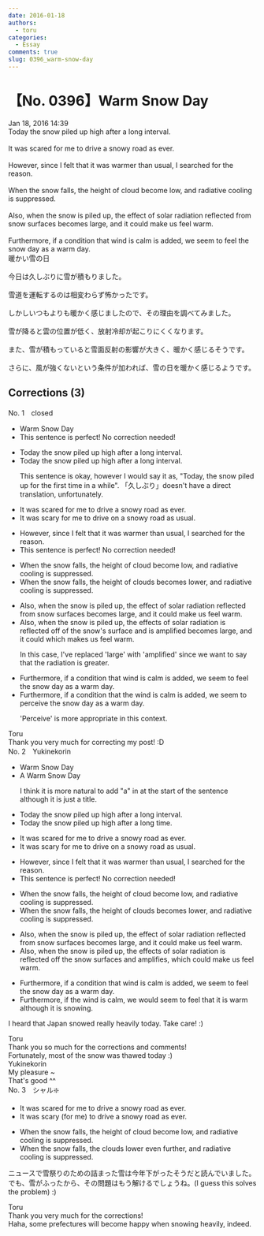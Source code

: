 ```yaml
---
date: 2016-01-18
authors:
  - toru
categories:
  - Essay
comments: true
slug: 0396_warm-snow-day
---
```


# 【No. 0396】Warm Snow Day
<div class="date">Jan 18, 2016 14:39</div>
<div id="post"><div id="body_show_ori">
Today the snow piled up high after a long interval.<br/><br/>It was scared for me to drive a snowy road as ever.<br/><br/>However, since I felt that it was warmer than usual, I searched for the reason.<br/><br/>When the snow falls, the height of cloud become low, and radiative cooling is suppressed.<br/><br/>Also, when the snow is piled up, the effect of solar radiation reflected from snow surfaces becomes large, and it could make us feel warm.<br/><br/>Furthermore, if a condition that wind is calm is added, we seem to feel the snow day as a warm day.
</div></div>

<!-- more -->

<div id="post_ja"><div id="body_show_mo">
暖かい雪の日<br/><br/>今日は久しぶりに雪が積もりました。<br/><br/>雪道を運転するのは相変わらず怖かったです。<br/><br/>しかしいつもよりも暖かく感じましたので、その理由を調べてみました。<br/><br/>雪が降ると雲の位置が低く、放射冷却が起こりにくくなります。<br/><br/>また、雪が積もっていると雪面反射の影響が大きく、暖かく感じるそうです。<br/><br/>さらに、風が強くないという条件が加われば、雪の日を暖かく感じるようです。
</div></div>

## Corrections (3)
<div id="block"><div class="first_name"> No. 1　<span class="just_name">closed</span></div><div id="block2">
<ul class="correction_field">
<li class="incorrect">Warm Snow Day</li>
<li class="corrected perfect">This sentence is perfect! No correction needed!</li>
</ul>
<ul class="correction_field">
<li class="incorrect">Today the snow piled up high after a long interval.</li>
<li class="corrected correct">
Today the snow piled up high after a long interval.
<p class="correction_comment">This sentence is okay, however I would say it as, "Today, the snow piled up for the first time in a while".  「久しぶり」doesn't have a direct translation, unfortunately.</p>
</li>
</ul>
<ul class="correction_field">
<li class="incorrect">It was scared for me to drive a snowy road as ever.</li>
<li class="corrected correct">
It was <span class="f_blue">scary </span>for me to drive <span class="f_blue">on </span>a snowy road as <span class="f_blue">usual</span>.
</li>
</ul>
<ul class="correction_field">
<li class="incorrect">However, since I felt that it was warmer than usual, I searched for the reason.</li>
<li class="corrected perfect">This sentence is perfect! No correction needed!</li>
</ul>
<ul class="correction_field">
<li class="incorrect">When the snow falls, the height of cloud become low, and radiative cooling is suppressed.</li>
<li class="corrected correct">
When the snow falls, the height of cloud<span class="f_blue">s</span> become<span class="f_blue">s</span> low<span class="f_blue">er</span>, and radiative cooling is suppressed.
</li>
</ul>
<ul class="correction_field">
<li class="incorrect">Also, when the snow is piled up, the effect of solar radiation reflected from snow surfaces becomes large, and it could make us feel warm.</li>
<li class="corrected correct">
Also, when the snow is piled up, the effect<span class="f_blue">s</span> of solar radiation <span class="f_blue">is </span>reflected <span class="f_blue">off of the </span>snow<span class="f_blue">'s</span> surface <span class="f_blue">and is amplified</span> <span class="sline">becomes large, and it could</span> <span class="f_blue">which </span>make<span class="f_blue">s</span> us feel warm.
<p class="correction_comment">In this case, I've replaced 'large' with 'amplified' since we want to say that the radiation is greater.</p>
</li>
</ul>
<ul class="correction_field">
<li class="incorrect">Furthermore, if a condition that wind is calm is added, we seem to feel the snow day as a warm day.</li>
<li class="corrected correct">
Furthermore, if <span class="sline">a condition that</span> <span class="f_blue">the </span>wind is calm<span class="sline"> is added</span>, we seem to <span class="f_blue">perceive </span>the snow day as a warm day.
<p class="correction_comment">'Perceive' is more appropriate in this context.</p>
</li>
</ul>
</div><div class="name"><span class="just_name">Toru</span><br>
Thank you very much for correcting my post! :D
</div>
</div>
<div id="block"><div class="first_name"> No. 2　<span class="just_name">Yukinekorin</span></div><div id="block2">
<ul class="correction_field">
<li class="incorrect">Warm Snow Day</li>
<li class="corrected correct">
<span class="f_blue">A </span>Warm Snow Day
<p class="correction_comment">I think it is more natural to add "a" in at the start of the sentence although it is just a title.</p>
</li>
</ul>
<ul class="correction_field">
<li class="incorrect">Today the snow piled up high after a long interval.</li>
<li class="corrected correct">
Today the snow piled up high after a long <span class="f_blue">time</span>.
</li>
</ul>
<ul class="correction_field">
<li class="incorrect">It was scared for me to drive a snowy road as ever.</li>
<li class="corrected correct">
It was <span class="f_blue">scary </span>for me to drive <span class="f_blue">on </span>a snowy road <span class="f_blue">as usual</span>.
</li>
</ul>
<ul class="correction_field">
<li class="incorrect">However, since I felt that it was warmer than usual, I searched for the reason.</li>
<li class="corrected perfect">This sentence is perfect! No correction needed!</li>
</ul>
<ul class="correction_field">
<li class="incorrect">When the snow falls, the height of cloud become low, and radiative cooling is suppressed.</li>
<li class="corrected correct">
When the snow falls, the height of <span class="f_blue">clouds </span>become<span class="f_blue">s</span> <span class="f_blue">lower</span>, and radiative cooling is suppressed.
</li>
</ul>
<ul class="correction_field">
<li class="incorrect">Also, when the snow is piled up, the effect of solar radiation reflected from snow surfaces becomes large, and it could make us feel warm.</li>
<li class="corrected correct">
Also, when the snow is piled up, the effect<span class="f_blue">s</span> of solar radiation <span class="f_blue">is </span>reflected <span class="f_blue">off the </span>snow surfaces <span class="f_blue">and amplifies</span>, <span class="f_blue">which</span> could make us feel warm.
</li>
</ul>
<ul class="correction_field">
<li class="incorrect">Furthermore, if a condition that wind is calm is added, we seem to feel the snow day as a warm day.</li>
<li class="corrected correct">
Furthermore, <span class="f_blue">if the</span> wind is calm, we <span class="f_blue">would </span>seem to feel <span class="f_blue">that it is warm although it is snowing</span>.
</li>
</ul>
<p class="comment_small">
 I heard that Japan snowed really heavily today. Take care! :)
</p>

</div><div class="name"><span class="just_name">Toru</span><br>
Thank you so much for the corrections and comments! <br/>Fortunately, most of the snow was thawed today :)
</div>
<div class="name"><span class="just_name">Yukinekorin</span><br>
My pleasure ~<br/>That's good ^^
</div>
</div>
<div id="block"><div class="first_name"> No. 3　<span class="just_name">シャル❇️</span></div><div id="block2">
<ul class="correction_field">
<li class="incorrect">It was scared for me to drive a snowy road as ever.</li>
<li class="corrected correct">
It was scary (for me) to drive a snowy road as ever.
</li>
</ul>
<ul class="correction_field">
<li class="incorrect">When the snow falls, the height of cloud become low, and radiative cooling is suppressed.</li>
<li class="corrected correct">
When the snow falls, the clouds lower even further, and radiative cooling is suppressed.
</li>
</ul>
<p class="comment_small">
 ニュースで雪祭りのための詰まった雪は今年下がったそうだと読んでいました。でも、雪がふったから、その問題はもう解けるでしょうね。(I guess this solves the problem) :)
</p>

</div><div class="name"><span class="just_name">Toru</span><br>
Thank you very much for the corrections!<br/>Haha, some prefectures will become happy when  snowing heavily, indeed.
</div>
</div>
